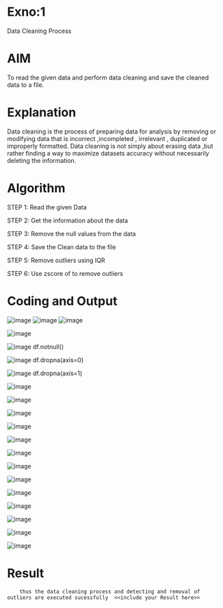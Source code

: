 # Exno:1
Data Cleaning Process

# AIM
To read the given data and perform data cleaning and save the cleaned data to a file.

# Explanation
Data cleaning is the process of preparing data for analysis by removing or modifying data that is incorrect ,incompleted , irrelevant , duplicated or improperly formatted. Data cleaning is not simply about erasing data ,but rather finding a way to maximize datasets accuracy without necessarily deleting the information.

# Algorithm
STEP 1: Read the given Data

STEP 2: Get the information about the data

STEP 3: Remove the null values from the data

STEP 4: Save the Clean data to the file

STEP 5: Remove outliers using IQR

STEP 6: Use zscore of to remove outliers

# Coding and Output
![image](https://github.com/user-attachments/assets/4fa40dfa-4fea-41d6-9b64-b9fc4e7c3e8a)
![image](https://github.com/user-attachments/assets/2dac0670-d757-468e-bc1a-e23c34a7a1e4)
![image](https://github.com/user-attachments/assets/7485cc4f-94f3-442a-b73e-04448a39c147)

![image](https://github.com/user-attachments/assets/45ea8947-a37d-476f-891c-37c5b5291d87)

![image](https://github.com/user-attachments/assets/f751a7f8-157c-4255-be83-1f6571f7fac1)
df.notnull()

![image](https://github.com/user-attachments/assets/f2094bc9-c262-417b-8a29-8b767c984987)
df.dropna(axis=0)

![image](https://github.com/user-attachments/assets/7d59f6cf-fcc1-4079-bb78-a3b1ec7d5e88)
df.dropna(axis=1)

![image](https://github.com/user-attachments/assets/f0a124fd-ae63-4ee5-93cd-36294a8a7d08)

![image](https://github.com/user-attachments/assets/1ed378d6-2eb9-43cd-a3f4-c599f0075f92)

![image](https://github.com/user-attachments/assets/64f5c33a-b017-41bc-9162-b01fe79f6129)

![image](https://github.com/user-attachments/assets/d81ecb94-eef0-4b19-b708-b3d4df27d9d5)

![image](https://github.com/user-attachments/assets/8f25895a-b7ba-4471-92b6-d9bc9a95d149)

![image](https://github.com/user-attachments/assets/7b327580-31e8-4b0a-ae35-f164b751c85f)

![image](https://github.com/user-attachments/assets/ee1637cb-9462-4116-b751-1f0c72fe3d02)

![image](https://github.com/user-attachments/assets/45613685-db9c-4185-8fa0-67906f5652cb)

![image](https://github.com/user-attachments/assets/2acc8a17-b54d-4022-9faa-e23a26a050c4)

![image](https://github.com/user-attachments/assets/d245ca2d-55d2-41bc-90d9-9455fa440410)

![image](https://github.com/user-attachments/assets/70af70e4-66dd-489f-b441-5faa7fb61226)

![image](https://github.com/user-attachments/assets/57e39098-f101-47f8-a101-899a5a3e65f2)


![image](https://github.com/user-attachments/assets/d382781a-0476-4dce-9d93-4710b7dc066a)












  
# Result
        thus the data cleaning process and detecting and removal of outliers are executed sucessfully  <<include your Result here>>
